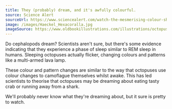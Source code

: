 ```yaml
---
title: They (probably) dream, and it's awfully colourful.
source: Science Alert
sourceUrl: https://www.sciencealert.com/watch-the-mesmerising-colour-shifts-of-a-sleeping-octopus
image: /images/Haeckel_Hexacoralla.jpg
imageSource: https://www.oldbookillustrations.com/illustrations/octopus/
---
```


Do cephalopods dream? Scientists aren't sure, but there's some evidence indicating that they experience a phase of sleep similar to REM sleep in humans. Sleeping octopuses actually flicker, changing colours and patterns like a multi-armed lava lamp. 

These colour and pattern changes are similar to the way that octopuses use colour changes to camoflague themselves whilst awake. This has led scientists to theorise that octopuses may be dreaming about eating tasty crab or running away from a shark.

We'll probably never know what they're dreaming about, but it sure is pretty to watch. 
